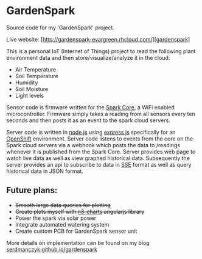 GardenSpark
==============

Source code for my 'GardenSpark' project.  

Live website: [http://gardenspark-evargreen.rhcloud.com/][gardenspark]

This is a personal IoT (Internet of Things) project to read the following plant environment data and then store/visualize/analyze it in the cloud:

- Air Temperature
- Soil Temperature
- Humidity
- Soil Moisture
- Light levels

Sensor code is firmware written for the [Spark Core][spark], a WiFi enabled microcontroller.  Firmware simply takes a reading from all sensors every ten seconds and then posts it as an event to the spark cloud servers.

Server code is written in [node.js][nodejs] using [express js][express] specifically for an [OpenShift][openshift] environment.  Server code listens to events from the core on the Spark cloud servers via a webhook which posts the data to /readings whenever it is published from the Spark Core.  Server provides web page to watch live data as well as view graphed historical data.  Subsequently the server provides an api to subscribe to data in [SSE][sse] format as well as query historical data in JSON format.

## Future plans:

- ~~Smooth large data queries for plotting~~
- ~~Create plots myself with [n3-charts](https://github.com/n3-charts/line-chart) angularjs library~~
- Power the spark via solar power
- Integrate automated watering system
- Create custom PCB for GardenSpark sensor unit

More details on implementation can be found on my blog [serdmanczyk.github.io/gardenspark][blog]

[express]: http://expressjs.com/
[gardenspark]: http://gardenspark-evargreen.rhcloud.com/
[spark]: http://www.spark.io/
[plotly]: http://plot.ly/
[openshift]: http://www.openshift.com/
[nodejs]: http://nodejs.org/
[blog]: http://serdmanczyk.github.io/gardenspark/
[d3]: http://d3js.org/
[n3charts]: https://github.com/n3-charts/line-chart
[sse]: https://developer.mozilla.org/en-US/docs/Server-sent_events/Using_server-sent_events